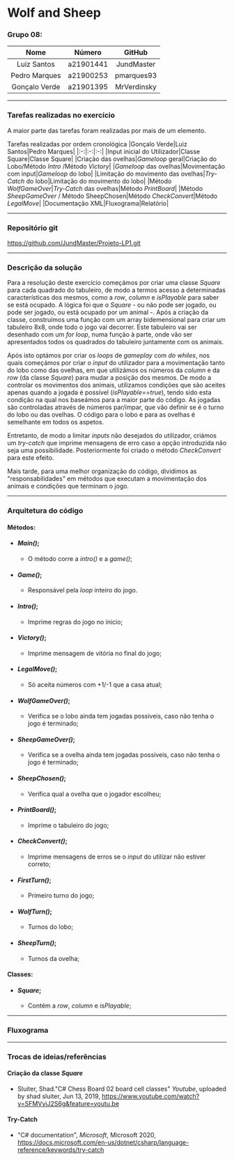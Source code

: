 # Wolf and Sheep

### Grupo 08: 
|Nome|Número|GitHub|
|:-:|:-:|:-:|
|Luiz Santos|a21901441|JundMaster|
|Pedro Marques|a21900253|pmarques93|
|Gonçalo Verde|a21901395|MrVerdinsky|

---
### Tarefas realizadas no exercício
A maior parte das tarefas foram realizadas por mais de um elemento.

Tarefas realizadas por ordem cronológica
|Gonçalo Verde|Luiz Santos|Pedro Marques|
|:-:|:-:|:-:|
|Input inicial do Utilizador|Classe Square|Classe Square|
|Criação das ovelhas|_Gameloop_ geral|Criação do Lobo/Método _Intro_ /Método _Victory_|
|_Gameloop_ das ovelhas|Movimentação com input|_Gameloop_ do lobo|
|Limitação do movimento das ovelhas|_Try-Catch_ do lobo|Limitação do movimento do lobo|
|Método _WolfGameOver_|_Try-Catch_ das ovelhas|Método _PrintBoard_|
|Método _SheepGameOver_ / Método SheepChosen|Método _CheckConvert_|Método _LegalMove_|
|Documentação XML|Fluxograma|Relatório|

---
### Repositório git
https://github.com/JundMaster/Projeto-LP1.git

---
### Descrição da solução
Para a resolução deste exercício começámos por criar uma classe _Square_ para cada quadrado do tabuleiro, de modo a termos acesso a determinadas características dos mesmos, como a _row_, _column_ e _isPlayable_ para saber se está ocupado. A lógica foi  que o _Square_ - ou não pode ser jogado, ou pode ser jogado, ou está ocupado por um animal -. Após a criação da classe, construímos uma função com um array bidemensional  para criar um tabuleiro 8x8, onde todo o jogo vai decorrer. Este tabuleiro vai ser desenhado com um _for loop_, numa função à parte, onde vão ser apresentados todos os quadrados do tabuleiro juntamente com os animais.

Após isto optámos por criar os _loops_ de _gameplay_ com _do whiles_, nos quais começámos por criar o _input_ do utilizador para a movimentação tanto do lobo como das ovelhas, em que utilizámos os números da _column_ e da _row_ (da classe _Square_) para mudar a posição dos mesmos. De modo a controlar os movimentos dos animais, utilizamos condições que são aceites apenas quando a jogada é possível (_isPlayable==true_), tendo sido esta condição na qual nos baseámos para a maior parte do código. As jogadas são controladas através de números par/ímpar, que vão definir se é o turno do lobo ou das ovelhas. O código para o lobo e para as ovelhas é semelhante em todos os aspetos. 

Entretanto, de modo a limitar _inputs_ não desejados do utilizador, criámos um _try-catch_ que imprime mensagens de erro caso a opção introduzida não seja uma possibilidade. Posteriormente foi criado o método _CheckConvert_ para este efeito.

Mais tarde, para uma melhor organização do código, dividimos as "responsabilidades" em métodos que executam a movimentação dos animais e condições que terminam o jogo.

---
### Arquitetura do código
#### Métodos:
- #### _Main()_;
  - O método corre a _intro()_ e a _game()_;

- #### _Game()_;
  - Responsável pela _loop_ inteiro do jogo. 

- #### _Intro()_;
  - Imprime regras do jogo no ínicio;

- #### _Victory()_;
  - Imprime mensagem de vitória no final do jogo;
  
- #### _LegalMove()_;
  - Só aceita números com +1/-1 que a casa atual;

- #### _WolfGameOver()_;
  - Verifica se o lobo ainda tem jogadas possíveis, caso não tenha o jogo é terminado;
  
- #### _SheepGameOver()_;
  - Verifica se a ovelha ainda tem jogadas possíveis, caso não tenha o jogo é terminado;
 
- #### _SheepChosen()_;
  - Verifica qual a ovelha que o jogador escolheu;
  
- #### _PrintBoard()_;
  - Imprime o tabuleiro do jogo;

- #### _CheckConvert()_;
  - Imprime mensagens de erros se o _input_ do utilizar não estiver correto;
  
- #### _FirstTurn()_;
  - Primeiro turno do jogo;

- #### _WolfTurn()_;
  - Turnos do lobo;

- #### _SheepTurn()_;
  - Turnos da ovelha;
  
#### Classes:
- #### _Square_;
  - Contém a _row_, _column_ e _isPlayable_;

---
### Fluxograma

---
### Trocas de ideias/referências

#### Criação da classe _Square_
- Sluiter, Shad."C# Chess Board 02 board cell classes" _Youtube_, uploaded by shad sluiter, Jun 13, 2019, https://www.youtube.com/watch?v=SFMVyiJ2S6g&feature=youtu.be
#### Try-Catch
- "C# documentation", _Microsoft_, Microsoft 2020,
https://docs.microsoft.com/en-us/dotnet/csharp/language-reference/keywords/try-catch
